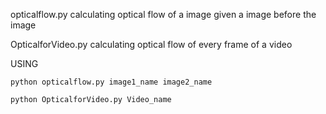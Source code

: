 opticalflow.py
    calculating optical flow of a image given a image before the image
    
OpticalforVideo.py
    calculating optical flow of every frame of a video
    
    
USING

    python opticalflow.py image1_name image2_name
    
    python OpticalforVideo.py Video_name